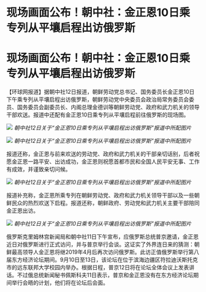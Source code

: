 # 现场画面公布！朝中社：金正恩10日乘专列从平壤启程出访俄罗斯

# 现场画面公布！朝中社：金正恩10日乘专列从平壤启程出访俄罗斯

【环球网报道】据朝中社12日报道，朝鲜劳动党总书记、国务委员长金正恩10日下午乘专列从平壤启程出访俄罗斯，朝鲜劳动党中央委员会政治局常务委员会委员、国务委员会副委员长、内阁总理金德训等朝鲜劳动党、政府和武力机关的领导干部欢送。报道中还配有金正恩10日乘专列从平壤启程前往俄罗斯的现场图。

![](https://inews.gtimg.com/om_bt/OxtoksRaQtDMfcnj9H-rSPur6G7qR1OIcXlofkn74whEUAA/1000)
_朝中社12日关于“金正恩10日乘专列从平壤启程出访俄罗斯”报道中所配图片_

![](https://inews.gtimg.com/om_bt/OkNgMnacWlU_Tp8J7kJwzRH6ciuDaVgejCSdg5tYZ-z3YAA/1000)
_朝中社12日关于“金正恩10日乘专列从平壤启程出访俄罗斯”报道中所配图片_

报道还称，金正恩与前来欢送的劳动党、政府和武力机关的干部亲切话别，后者祝愿金正恩一路平安、出访成功，金正恩则祝愿首都市民和全国人民平安无事、工作有成效，并谨致亲切问候。

![](https://inews.gtimg.com/om_bt/OSJPBss3JndKkGNcHzI_PEcOTFXpbpZRCRR07E297MYhgAA/1000)
_朝中社12日关于“金正恩10日乘专列从平壤启程出访俄罗斯”报道中所配图片_

报道补充称，金正恩所乘专列在朝鲜劳动党、政府和武力机关领导干部以及一些朝鲜民众的热烈欢送下启程。报道还称，朝鲜政府、劳动党和武力机关主要干部陪同金正恩出访。

![](https://inews.gtimg.com/om_bt/Ozg5RozConRQnqfZGIdxCLl3ToMoIOFQQC7FQ5n5ZlsukAA/1000)
_朝中社12日关于“金正恩10日乘专列从平壤启程出访俄罗斯”报道中所配图片_

俄罗斯克里姆林宫新闻局和朝中社11日下午宣布，应俄罗斯总统普京邀请，金正恩近日对俄罗斯进行正式访问，并与普京举行会谈。这证实了外界连日来的猜测：朝鲜最高领导人金正恩将继2019年4月后再次访问俄罗斯。此访正值俄罗斯举行第八届东方经济论坛期间。9月10日至13日，该论坛在位于滨海边疆区符拉迪沃斯托克市的远东联邦大学校园内举办。根据日程，普京12日将在论坛全体会议上发表讲话。不过俄总统新闻秘书佩斯科夫11日表示，普京和金正恩没有在东方经济论坛期间举行会晤的计划，他们将在论坛后会面。

